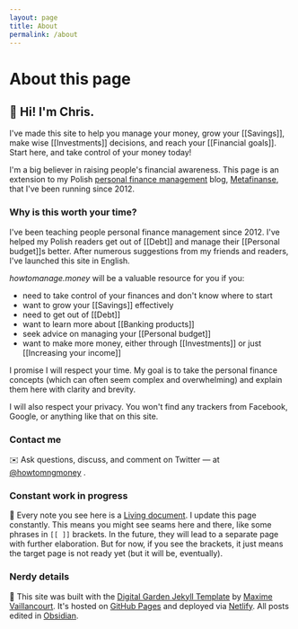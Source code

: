 ```yaml
---
layout: page
title: About
permalink: /about
---
```


# About this page

## 👋 Hi! I'm Chris. 

I've made this site to help you manage your money, grow your [[Savings]], make wise [[Investments]] decisions, and reach your [[Financial goals]]. Start here, and take control of your money today!

I'm a big believer in raising people's financial awareness. This page is an extension to my Polish <a class="internal-link" href="/index">personal finance management</a> blog, [Metafinanse](https://metafinanse.pl), that I've been running since 2012. 

### Why is this worth your time?
I've been teaching people personal finance management since 2012. I've helped my Polish readers get out of [[Debt]] and manage their [[Personal budget]]s better. After numerous suggestions from my friends and readers, I've launched this site in English.

*howtomanage.money* will be a valuable resource for you if you:
- need to take control of your finances and don't know where to start
- want to grow your [[Savings]] effectively
- need to get out of [[Debt]]
- want to learn more about [[Banking products]]
- seek advice on managing your [[Personal budget]]
- want to make more money, either through [[Investments]] or just [[Increasing your income]]

I promise I will respect your time. My goal is to take the personal finance concepts (which can often seem complex and overwhelming) and explain them here with clarity and brevity.

I will also respect your privacy. You won't find any trackers from Facebook, Google, or anything like that on this site.

### Contact me
✉️ Ask questions, discuss, and comment on Twitter — at <a href="https://twitter.com/howtomngmoney">@howtomngmoney</a> .

### Constant work in progress
🚧 Every note you see here is a [Living document](https://notes.andymatuschak.org/z4SDCZQeRo4xFEQ8H4qrSqd68ucpgE6LU155C). I update this page constantly. This means you might see seams here and there, like some phrases in `[[ ]]` brackets. In the future, they will lead to a separate page with further elaboration. But for now, if you see the brackets, it just means the target page is not ready yet (but it will be, eventually).

### Nerdy details

📐 This site was built with the [Digital Garden Jekyll Template](https://github.com/maximevaillancourt/digital-garden-jekyll-template) by [Maxime Vaillancourt](https://maximevaillancourt.com). It's hosted on [GitHub Pages](https://pages.github.com) and deployed via [Netlify](https://app.netlify.com/). All posts edited in [Obsidian](https://obsidian.md).